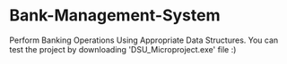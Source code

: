 # Bank-Management-System
Perform Banking Operations Using Appropriate Data Structures.
You can test the project by downloading 'DSU_Microproject.exe' file :)
